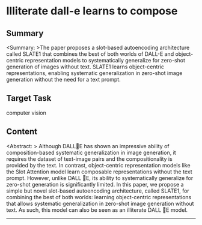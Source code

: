 # Illiterate dall-e learns to compose

## Summary

<Summary: >The paper proposes a slot-based autoencoding architecture called SLATE1 that combines the best of both worlds of DALL-E and object-centric representation models to systematically generalize for zero-shot generation of images without text. SLATE1 learns object-centric representations, enabling systematic generalization in zero-shot image generation without the need for a text prompt.


## Target Task

computer vision

## Content

<Abstract: > Although DALLE has shown an impressive ability of composition-based systematic generalization in image generation, it requires the dataset of text-image pairs and the compositionality is provided by the text. In contrast, object-centric representation models like the Slot Attention model learn composable representations without the text prompt. However, unlike DALL E, its ability to systematically generalize for zero-shot generation is significantly limited. In this paper, we propose a simple but novel slot-based autoencoding architecture, called SLATE1, for combining the best of both worlds: learning object-centric representations that allows systematic generalization in zero-shot image generation without text. As such, this model can also be seen as an illiterate DALL E model.



---

